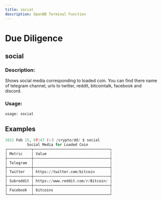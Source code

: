 ```yaml
---
title: social
description: OpenBB Terminal Function
---
```


# Due Diligence

## social

### Description: 

Shows social media corresponding to loaded coin. You can find there name of telegram channel, urls to twitter, reddit, bitcointalk, facebook and discord.

### Usage: 
```python
usage: social
```



## Examples

```python
2022 Feb 15, 07:47 (✨) /crypto/dd/ $ social
          Social Media for Loaded Coin
┌───────────┬───────────────────────────────────┐
│ Metric    │ Value                             │
├───────────┼───────────────────────────────────┤
│ Telegram  │                                   │
├───────────┼───────────────────────────────────┤
│ Twitter   │ https://twitter.com/bitcoin       │
├───────────┼───────────────────────────────────┤
│ Subreddit │ https://www.reddit.com/r/Bitcoin/ │
├───────────┼───────────────────────────────────┤
│ Facebook  │ bitcoins                          │
└───────────┴───────────────────────────────────┘
```

